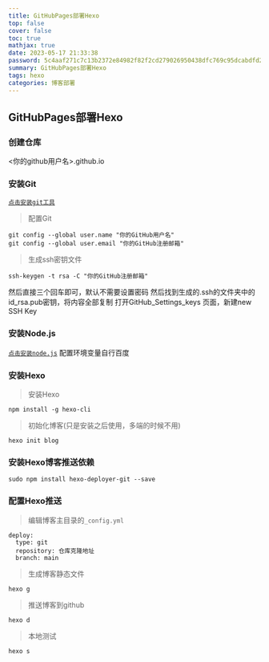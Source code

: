 ```yaml
---
title: GitHubPages部署Hexo
top: false
cover: false
toc: true
mathjax: true
date: 2023-05-17 21:33:38
password: 5c4aaf271c7c13b2372e84982f82f2cd279026950438dfc769c95dcabdfd2a87
summary: GitHubPages部署Hexo
tags: hexo
categories: 博客部署
---
```


## GitHubPages部署Hexo

### 创建仓库
<你的github用户名>.github.io

### 安装Git
[`点击安装git工具`](https://git-scm.com/)

> 配置Git
```shell
git config --global user.name "你的GitHub用户名"
git config --global user.email "你的GitHub注册邮箱"
```

> 生成ssh密钥文件
```shell
ssh-keygen -t rsa -C "你的GitHub注册邮箱"
```
然后直接三个回车即可，默认不需要设置密码
然后找到生成的.ssh的文件夹中的id_rsa.pub密钥，将内容全部复制
打开GitHub_Settings_keys 页面，新建new SSH Key

### 安装Node.js
[`点击安装node.js`](https://nodejs.org/en/download)
配置环境变量自行百度

### 安装Hexo
> 安装Hexo
```shell
npm install -g hexo-cli 
```

> 初始化博客(只是安装之后使用，多端的时候不用)
```shell
hexo init blog
```

### 安装Hexo博客推送依赖
```shell
sudo npm install hexo-deployer-git --save
```

### 配置Hexo推送
> 编辑博客主目录的`_config.yml`
```shell
deploy:
  type: git
  repository: 仓库克隆地址
  branch: main
```

> 生成博客静态文件
```shell
hexo g
```

> 推送博客到github
```shell
hexo d
```

> 本地测试
```shell
hexo s
```

